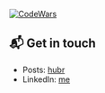 [![CodeWars](https://www.codewars.com/users/3ai41k/badges/large)](https://www.codewars.com/users/3ai41k/)

## 📬 Get in touch

- Posts: [hubr][1]
- LinkedIn: [me][2]

[1]: https://habr.com/ru/users/NLizogubov/posts/
[2]: https://www.linkedin.com/in/%EF%A3%BF-nikita-lizogubov-197736185/
